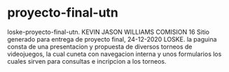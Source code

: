 # proyecto-final-utn
 loske-proyecto-final-utn. KEVIN JASON WILLIAMS COMISION 16   Sitio generado para entrega de proyecto final, 24-12-2020 LOSKE. la paguina consta de una presentacion y propuesta de diversos torneos de videojuegos, la cual cuneta con navegacion interna y  unos formularios los cuales sirven para consultas e incripcion a los torneos.
